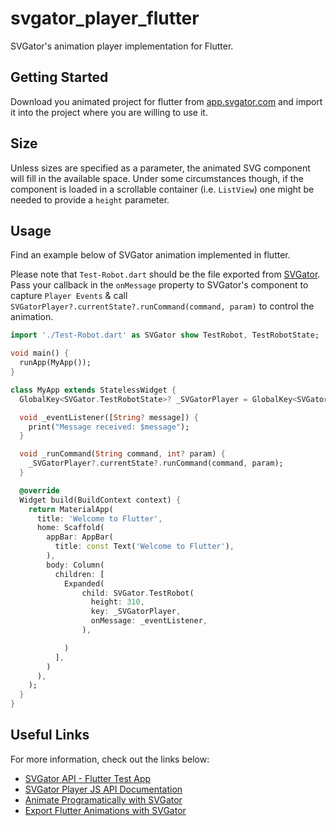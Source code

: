 # svgator_player_flutter

SVGator's animation player implementation for Flutter.

## Getting Started

Download you animated project for flutter from [app.svgator.com](https://app.svgator.com/) and import it into the project where you are willing to use it.

## Size

Unless sizes are specified as a parameter, the animated SVG component will fill in the available space. Under some circumstances though, if the component is loaded in a scrollable container (i.e. `ListView`) one might be needed to provide a `height` parameter.

## Usage

Find an example below of SVGator animation implemented in flutter.

Please note that `Test-Robot.dart` should be the file exported from [SVGator](https://app.svgator.com/).
Pass your callback in the `onMessage` property to SVGator's component to capture `Player Events` & call `SVGatorPlayer?.currentState?.runCommand(command, param)` to control the animation.

```dart
import './Test-Robot.dart' as SVGator show TestRobot, TestRobotState;

void main() {
  runApp(MyApp());
}

class MyApp extends StatelessWidget {
  GlobalKey<SVGator.TestRobotState>? _SVGatorPlayer = GlobalKey<SVGator.TestRobotState>();

  void _eventListener([String? message]) {
    print("Message received: $message");
  }

  void _runCommand(String command, int? param) {
    _SVGatorPlayer?.currentState?.runCommand(command, param);
  }

  @override
  Widget build(BuildContext context) {
    return MaterialApp(
      title: 'Welcome to Flutter',
      home: Scaffold(
        appBar: AppBar(
          title: const Text('Welcome to Flutter'),
        ),
        body: Column(
          children: [
            Expanded(
                child: SVGator.TestRobot(
                  height: 310,
                  key: _SVGatorPlayer,
                  onMessage: _eventListener,
                ),

            )
          ],
        )
      ),
    );
  }
}

```

## Useful Links

For more information, check out the links below:
* [SVGator API - Flutter Test App](https://github.com/SVGator/Flutter-Player-API)
* [SVGator Player JS API Documentation](https://www.svgator.com/help/getting-started/svgator-player-js-api)
* [Animate Programatically with SVGator](https://www.svgator.com/help/getting-started/animate-programmatically)
* [Export Flutter Animations with SVGator](https://www.svgator.com/help/getting-started/export-flutter-animations)
